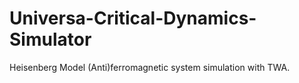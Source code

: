 # Universa-Critical-Dynamics-Simulator

Heisenberg Model (Anti)ferromagnetic system simulation with TWA.
